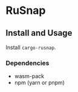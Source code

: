 # RuSnap

## Install and Usage

Install `cargo-rusnap`.

### Dependencies

- wasm-pack
- npm (yarn or pnpm)
